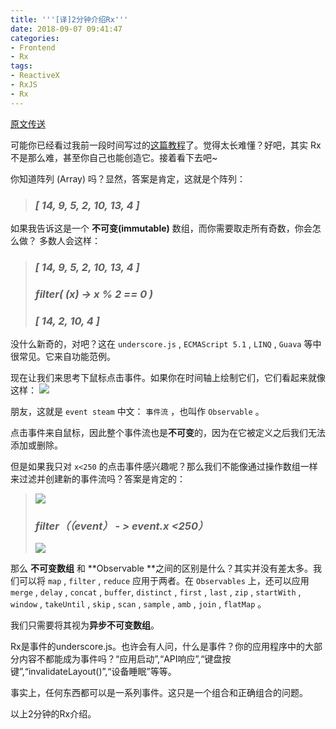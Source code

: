 ```yaml
---
title: '''[译]2分钟介绍Rx'''
date: 2018-09-07 09:41:47
categories: 
- Frontend
- Rx
tags:
- ReactiveX
- RxJS
- Rx
---
```


[原文传送](https://medium.com/@andrestaltz/2-minute-introduction-to-rx-24c8ca793877)

可能你已经看过我前一段时间写过的[这篇教程](https://gist.github.com/staltz/868e7e9bc2a7b8c1f754)了。觉得太长难懂？好吧，其实 Rx不是那么难，甚至你自己也能创造它。接着看下去吧~

<!--more-->

你知道阵列 (Array) 吗？显然，答案是肯定，这就是个阵列：

>### 	*[ 14, 9, 5, 2, 10, 13, 4 ]*

如果我告诉这是一个 **不可变(immutable)** 数组，而你需要取走所有奇数，你会怎么做？
多数人会这样：

>### 	*[ 14, 9, 5, 2, 10, 13, 4 ]*
>### 	*filter( (x) -> x % 2 == 0 )*
>### 	*[ 14, 2, 10, 4 ]*

没什么新奇的，对吧？这在 `underscore.js` , `ECMAScript 5.1` , `LINQ` , `Guava` 等中很常见。它来自功能范例。


现在让我们来思考下鼠标点击事件。如果你在时间轴上绘制它们，它们看起来就像这样：
![](https://cdn-images-1.medium.com/max/1600/1*FjTqms95LbK_ztsZXiNpoQ.png)

朋友，这就是 `event steam` 中文： `事件流` ，也叫作 `Observable` 。

点击事件来自鼠标，因此整个事件流也是**不可变**的，因为在它被定义之后我们无法添加或删除。

但是如果我只对 `x<250` 的点击事件感兴趣呢？那么我们不能像通过操作数组一样来过滤并创建新的事件流吗？答案是肯定的：

>![](https://cdn-images-1.medium.com/max/1600/1*FjTqms95LbK_ztsZXiNpoQ.png)
>### *filter（（event） - > event.x <250）*
>![](https://cdn-images-1.medium.com/max/1600/1*DvH5Iqul7Nxor7r7AencgA.png)

那么 **不可变数组** 和 **Observable **之间的区别是什么？其实并没有差太多。我们可以将 `map` , `filter` , `reduce` 应用于两者。在 `Observables` 上，还可以应用 `merge` , `delay` , `concat` , `buffer`, `distinct` , `first` , `last` , `zip` , `startWith` , `window` , `takeUntil` , `skip` , `scan` , `sample` ,  `amb` , `join` , `flatMap` 。

我们只需要将其视为**异步不可变数组**。

Rx是事件的underscore.js。也许会有人问，什么是事件？你的应用程序中的大部分内容不都能成为事件吗？“应用启动”,“API响应”,“键盘按键”,“invalidateLayout()”,“设备睡眠”等等。

事实上，任何东西都可以是一系列事件。这只是一个组合和正确组合的问题。

以上2分钟的Rx介绍。

